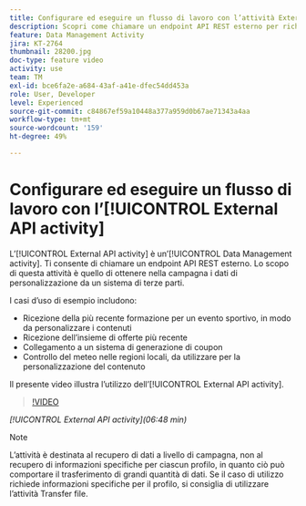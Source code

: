 ```yaml
---
title: Configurare ed eseguire un flusso di lavoro con l’attività External API
description: Scopri come chiamare un endpoint API REST esterno per richiamare i dati di personalizzazione da un sistema di terze parti nella tua campagna.
feature: Data Management Activity
jira: KT-2764
thumbnail: 28200.jpg
doc-type: feature video
activity: use
team: TM
exl-id: bce6fa2e-a684-43af-a41e-dfec54dd453a
role: User, Developer
level: Experienced
source-git-commit: c84867ef59a10448a377a959d0b67ae71343a4aa
workflow-type: tm+mt
source-wordcount: '159'
ht-degree: 49%

---
```


# Configurare ed eseguire un flusso di lavoro con l’[!UICONTROL External API activity]

L’[!UICONTROL External API activity] è un’[!UICONTROL Data Management activity]. Ti consente di chiamare un endpoint API REST esterno. Lo scopo di questa attività è quello di ottenere nella campagna i dati di personalizzazione da un sistema di terze parti.

I casi d’uso di esempio includono:

* Ricezione della più recente formazione per un evento sportivo, in modo da personalizzare i contenuti
* Ricezione dell’insieme di offerte più recente
* Collegamento a un sistema di generazione di coupon
* Controllo del meteo nelle regioni locali, da utilizzare per la personalizzazione del contenuto

Il presente video illustra l’utilizzo dell’[!UICONTROL External API activity].

>[!VIDEO](https://video.tv.adobe.com/v/28200/?quality=12&learn=on)

*[!UICONTROL External API activity](06:48 min)*

>[!NOTE]
>
>L’attività è destinata al recupero di dati a livello di campagna, non al recupero di informazioni specifiche per ciascun profilo, in quanto ciò può comportare il trasferimento di grandi quantità di dati. Se il caso di utilizzo richiede informazioni specifiche per il profilo, si consiglia di utilizzare l’attività Transfer file.
